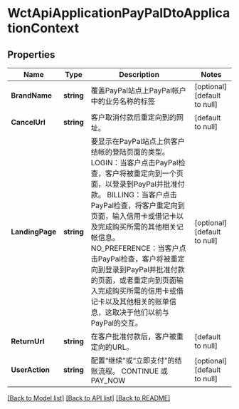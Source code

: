 # WctApiApplicationPayPalDtoApplicationContext

## Properties
Name | Type | Description | Notes
------------ | ------------- | ------------- | -------------
**BrandName** | **string** | 覆盖PayPal站点上PayPal帐户中的业务名称的标签 | [optional] [default to null]
**CancelUrl** | **string** | 客户取消付款后重定向到的网址。 | [default to null]
**LandingPage** | **string** | 要显示在PayPal站点上供客户结帐的登陆页面的类型。  LOGIN：当客户点击PayPal检查，客户将被重定向到一个页面，以登录到PayPal并批准付款。  BILLING：当客户点击PayPal检查，将客户重定向到页面，输入信用卡或借记卡以及完成购买所需的其他相关记帐信息。  NO_PREFERENCE：当客户点击PayPal检查，客户将被重定向到登录到PayPal并批准付款的页面，或者重定向到页面输入完成购买所需的信用卡或借记卡以及其他相关的账单信息，这取决于他们以前与PayPal的交互。 | [optional] [default to null]
**ReturnUrl** | **string** | 在客户批准付款后，客户被重定向的URL。 | [default to null]
**UserAction** | **string** | 配置“继续”或“立即支付”的结账流程。  CONTINUE 或 PAY_NOW | [optional] [default to null]

[[Back to Model list]](../README.md#documentation-for-models) [[Back to API list]](../README.md#documentation-for-api-endpoints) [[Back to README]](../README.md)

